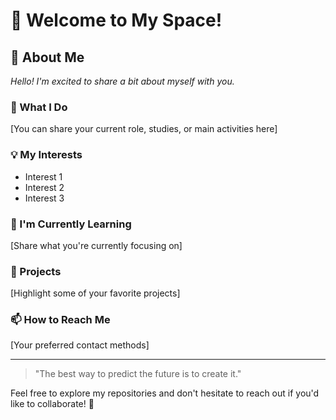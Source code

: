 # 👋 Welcome to My Space!

## 🌟 About Me
_Hello! I'm excited to share a bit about myself with you._

### 🎯 What I Do
[You can share your current role, studies, or main activities here]

### 💡 My Interests
- Interest 1
- Interest 2
- Interest 3

### 🌱 I'm Currently Learning
[Share what you're currently focusing on]

### 🎨 Projects
[Highlight some of your favorite projects]

### 📫 How to Reach Me
[Your preferred contact methods]

---
> "The best way to predict the future is to create it." 

Feel free to explore my repositories and don't hesitate to reach out if you'd like to collaborate! 🤝
